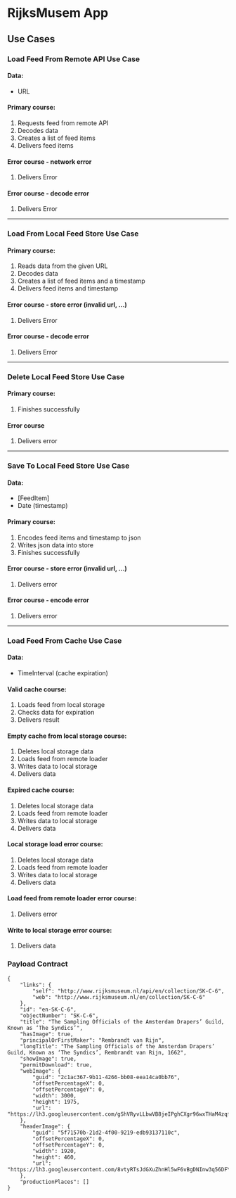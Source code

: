 #  RijksMusem App

## Use Cases

### Load Feed From Remote API Use Case

#### Data:
- URL

#### Primary course:
1. Requests feed from remote API
2. Decodes data
3. Creates a list of feed items
4. Delivers feed items

#### Error course - network error
1. Delivers Error

#### Error course - decode error
1. Delivers Error

-------------

### Load From Local Feed Store Use Case

#### Primary course:
1. Reads data from the given URL
2. Decodes data
3. Creates a list of feed items and a timestamp
4. Delivers feed items and timestamp

#### Error course - store error (invalid url, ...)
1. Delivers Error

#### Error course - decode error
1. Delivers Error

-------------

### Delete Local Feed Store Use Case

#### Primary course:
1. Finishes successfully

#### Error course
1. Delivers error

-------------

### Save To Local Feed Store Use Case

#### Data:
- [FeedItem]
- Date (timestamp)

#### Primary course:
1. Encodes feed items and timestamp to json
2. Writes json data into store
3. Finishes successfully

#### Error course - store error (invalid url, ...)
1. Delivers error

#### Error course - encode error
1. Delivers error

-------------

### Load Feed From Cache Use Case

#### Data:
- TimeInterval (cache expiration)

#### Valid cache course:
1. Loads feed from local storage
2. Checks data for expiration
3. Delivers result

#### Empty cache from local storage course:
1. Deletes local storage data
2. Loads feed from remote loader
3. Writes data to local storage
4. Delivers data

#### Expired cache course:
1. Deletes local storage data
2. Loads feed from remote loader
3. Writes data to local storage
4. Delivers data

#### Local storage load error course:
1. Deletes local storage data
2. Loads feed from remote loader
3. Writes data to local storage
4. Delivers data

#### Load feed from remote loader error course:
1. Delivers error
 
#### Write to local storage error course:
1. Delivers data


### Payload Contract

```
{
    "links": {
        "self": "http://www.rijksmuseum.nl/api/en/collection/SK-C-6",
        "web": "http://www.rijksmuseum.nl/en/collection/SK-C-6"
    },
    "id": "en-SK-C-6",
    "objectNumber": "SK-C-6",
    "title": "The Sampling Officials of the Amsterdam Drapers’ Guild, Known as ‘The Syndics’",
    "hasImage": true,
    "principalOrFirstMaker": "Rembrandt van Rijn",
    "longTitle": "The Sampling Officials of the Amsterdam Drapers’ Guild, Known as ‘The Syndics’, Rembrandt van Rijn, 1662",
    "showImage": true,
    "permitDownload": true,
    "webImage": {
        "guid": "2c1ac367-9b11-4266-bb08-eea14ca0bb76",
        "offsetPercentageX": 0,
        "offsetPercentageY": 0,
        "width": 3000,
        "height": 1975,
        "url": "https://lh3.googleusercontent.com/gShVRyvLLbwVB8jeIPghCXgr96wxTHaM4zqfmxIWRsUpMhMn38PwuUU13o1mXQzLMt5HFqX761u8Tgo4L_JG1XLATvw=s0"
    },
    "headerImage": {
        "guid": "5f71570b-21d2-4f00-9219-edb93137110c",
        "offsetPercentageX": 0,
        "offsetPercentageY": 0,
        "width": 1920,
        "height": 460,
        "url": "https://lh3.googleusercontent.com/8vtyRTsJdGXuZhnHl5wF6vBgDNInw3q56DFYYr0Rzm1JJYNRl2iSIC30d_erXkTe_Yv8uJq1ZL56zFrXUpTFJrBDcbE=s0"
    },
    "productionPlaces": []
}
```

